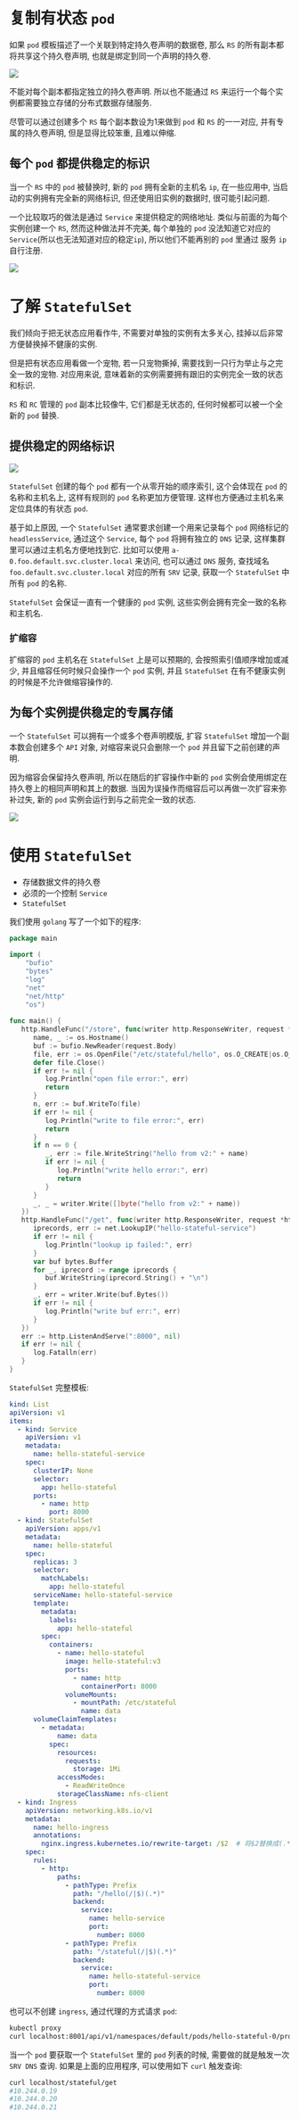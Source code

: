 # 复制有状态 `pod`

如果 `pod` 模板描述了一个关联到特定持久卷声明的数据卷, 那么 `RS` 的所有副本都将共享这个持久卷声明, 也就是绑定到同一个声明的持久卷.

![](assert/Pasted%20image%2020220711185218.png)

不能对每个副本都指定独立的持久卷声明. 所以也不能通过 `RS` 来运行一个每个实例都需要独立存储的分布式数据存储服务.

尽管可以通过创建多个 `RS` 每个副本数设为1来做到 `pod` 和 `RS` 的一一对应, 并有专属的持久卷声明, 但是显得比较笨重, 且难以伸缩.

## 每个 `pod` 都提供稳定的标识

当一个 `RS` 中的 `pod` 被替换时, 新的 `pod` 拥有全新的主机名 `ip`, 在一些应用中, 当启动的实例拥有完全新的网络标识, 但还使用旧实例的数据时, 很可能引起问题.

一个比较取巧的做法是通过 `Service` 来提供稳定的网络地址. 类似与前面的为每个实例创建一个 `RS`, 然而这种做法并不完美, 每个单独的 `pod` 没法知道它对应的 `Service`(所以也无法知道对应的稳定`ip`), 所以他们不能再别的 `pod` 里通过 服务 `ip` 自行注册.

![](assert/Pasted%20image%2020220711190303.png)

# 了解 `StatefulSet`

我们倾向于把无状态应用看作牛, 不需要对单独的实例有太多关心, 挂掉以后非常方便替换掉不健康的实例.

但是把有状态应用看做一个宠物, 若一只宠物撕掉, 需要找到一只行为举止与之完全一致的宠物. 对应用来说, 意味着新的实例需要拥有跟旧的实例完全一致的状态和标识.

`RS` 和 `RC` 管理的 `pod` 副本比较像牛, 它们都是无状态的, 任何时候都可以被一个全新的 `pod` 替换.

## 提供稳定的网络标识

![](assert/Pasted%20image%2020220712162923.png)

`StatefulSet` 创建的每个 `pod` 都有一个从零开始的顺序索引, 这个会体现在 `pod` 的名称和主机名上, 这样有规则的 `pod` 名称更加方便管理. 这样也方便通过主机名来定位具体的有状态 `pod`.

基于如上原因, 一个 `StatefulSet` 通常要求创建一个用来记录每个 `pod` 网络标记的 `headlessService`, 通过这个 `Service`, 每个 `pod` 将拥有独立的 `DNS` 记录, 这样集群里可以通过主机名方便地找到它. 比如可以使用 `a-0.foo.default.svc.cluster.local` 来访问, 也可以通过 `DNS` 服务, 查找域名 `foo.default.svc.cluster.local` 对应的所有 `SRV` 记录, 获取一个 `StatefulSet` 中所有 `pod` 的名称.

`StatefulSet` 会保证一直有一个健康的 `pod` 实例, 这些实例会拥有完全一致的名称和主机名.

### 扩缩容

扩缩容的 `pod` 主机名在 `StatefulSet` 上是可以预期的, 会按照索引值顺序增加或减少, 并且缩容任何时候只会操作一个 `pod` 实例, 并且 `StatefulSet` 在有不健康实例的时候是不允许做缩容操作的.

## 为每个实例提供稳定的专属存储

一个 `StatefulSet` 可以拥有一个或多个卷声明模版, 扩容 `StatefulSet` 增加一个副本数会创建多个 `API` 对象, 对缩容来说只会删除一个 `pod` 并且留下之前创建的声明.

因为缩容会保留持久卷声明, 所以在随后的扩容操作中新的 `pod` 实例会使用绑定在持久卷上的相同声明和其上的数据. 当因为误操作而缩容后可以再做一次扩容来弥补过失, 新的 `pod` 实例会运行到与之前完全一致的状态.

![](assert/Pasted%20image%2020220712164910.png)

# 使用 `StatefulSet`

* 存储数据文件的持久卷
* 必须的一个控制 `Service`
* `StatefulSet`

我们使用 `golang` 写了一个如下的程序:

```go
package main  
  
import (  
    "bufio"
    "bytes"    
    "log"   
    "net"   
    "net/http"   
    "os")  
  
func main() {  
   http.HandleFunc("/store", func(writer http.ResponseWriter, request *http.Request) {  
      name, _ := os.Hostname()  
      buf := bufio.NewReader(request.Body)  
      file, err := os.OpenFile("/etc/stateful/hello", os.O_CREATE|os.O_APPEND|os.O_RDWR, 0644)  
      defer file.Close()  
      if err != nil {  
         log.Println("open file error:", err)  
         return  
      }  
      n, err := buf.WriteTo(file)  
      if err != nil {  
         log.Println("write to file error:", err)  
         return  
      }  
      if n == 0 {  
         _, err := file.WriteString("hello from v2:" + name)  
         if err != nil {  
            log.Println("write hello error:", err)  
            return  
         }  
      }  
      _, _ = writer.Write([]byte("hello from v2:" + name))  
   })  
   http.HandleFunc("/get", func(writer http.ResponseWriter, request *http.Request) {  
      iprecords, err := net.LookupIP("hello-stateful-service")  
      if err != nil {  
         log.Println("lookup ip failed:", err)  
      }  
      var buf bytes.Buffer  
      for _, iprecord := range iprecords {  
         buf.WriteString(iprecord.String() + "\n")  
      }  
      _, err = writer.Write(buf.Bytes())  
      if err != nil {  
         log.Println("write buf err:", err)  
      }  
   })  
   err := http.ListenAndServe(":8000", nil)  
   if err != nil {  
      log.Fatalln(err)  
   }  
}
```

`StatefulSet` 完整模板:

```yaml
kind: List  
apiVersion: v1  
items:  
  - kind: Service  
    apiVersion: v1  
    metadata:  
      name: hello-stateful-service  
    spec:  
      clusterIP: None  
      selector:  
        app: hello-stateful  
      ports:  
        - name: http  
          port: 8000  
  - kind: StatefulSet  
    apiVersion: apps/v1  
    metadata:  
      name: hello-stateful  
    spec:  
      replicas: 3  
      selector:  
        matchLabels:  
          app: hello-stateful  
      serviceName: hello-stateful-service  
      template:  
        metadata:  
          labels:  
            app: hello-stateful  
        spec:  
          containers:  
            - name: hello-stateful  
              image: hello-stateful:v3  
              ports:  
                - name: http  
                  containerPort: 8000  
              volumeMounts:  
                - mountPath: /etc/stateful  
                  name: data  
      volumeClaimTemplates:  
        - metadata:  
            name: data  
          spec:  
            resources:  
              requests:  
                storage: 1Mi  
            accessModes:  
              - ReadWriteOnce  
            storageClassName: nfs-client  
  - kind: Ingress  
    apiVersion: networking.k8s.io/v1  
    metadata:  
      name: hello-ingress  
      annotations:  
        nginx.ingress.kubernetes.io/rewrite-target: /$2  # 将$2替换成(.*), 用于重写前缀
    spec:  
      rules:  
        - http:  
            paths:  
              - pathType: Prefix  
                path: "/hello(/|$)(.*)"
                backend:  
                  service:  
                    name: hello-service  
                    port:  
                      number: 8000  
              - pathType: Prefix  
                path: "/stateful(/|$)(.*)"  
                backend:  
                  service:  
                    name: hello-stateful-service  
                    port:  
                      number: 8000
```

也可以不创建 `ingress`, 通过代理的方式请求 `pod`:

```bash
kubectl proxy
curl localhost:8001/api/v1/namespaces/default/pods/hello-stateful-0/proxy/ -d "xxx"
```

当一个 `pod` 要获取一个 `StatefulSet` 里的 `pod` 列表的时候, 需要做的就是触发一次 `SRV DNS` 查询. 如果是上面的应用程序, 可以使用如下 `curl` 触发查询:

```bash
curl localhost/stateful/get
#10.244.0.19
#10.244.0.20
#10.244.0.21
```

